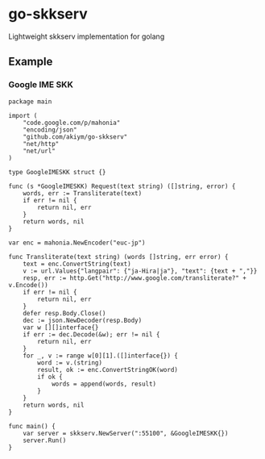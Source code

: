 # go-skkserv

Lightweight skkserv implementation for golang

## Example

### Google IME SKK

    package main

    import (
        "code.google.com/p/mahonia"
        "encoding/json"
        "github.com/akiym/go-skkserv"
        "net/http"
        "net/url"
    )

    type GoogleIMESKK struct {}

    func (s *GoogleIMESKK) Request(text string) ([]string, error) {
        words, err := Transliterate(text)
        if err != nil {
            return nil, err
        }
        return words, nil
    }

    var enc = mahonia.NewEncoder("euc-jp")

    func Transliterate(text string) (words []string, err error) {
        text = enc.ConvertString(text)
        v := url.Values{"langpair": {"ja-Hira|ja"}, "text": {text + ","}}
        resp, err := http.Get("http://www.google.com/transliterate?" + v.Encode())
        if err != nil {
            return nil, err
        }
        defer resp.Body.Close()
        dec := json.NewDecoder(resp.Body)
        var w [][]interface{}
        if err := dec.Decode(&w); err != nil {
            return nil, err
        }
        for _, v := range w[0][1].([]interface{}) {
            word := v.(string)
            result, ok := enc.ConvertStringOK(word)
            if ok {
                words = append(words, result)
            }
        }
        return words, nil
    }

    func main() {
        var server = skkserv.NewServer(":55100", &GoogleIMESKK{})
        server.Run()
    }
